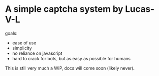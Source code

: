# A simple captcha system by Lucas-V-L
goals:
- ease of use
- simplicity
- no reliance on javascript
- hard to crack for bots, but as easy as possible for humans

This is still very much a WIP, docs will come soon (likely never).
